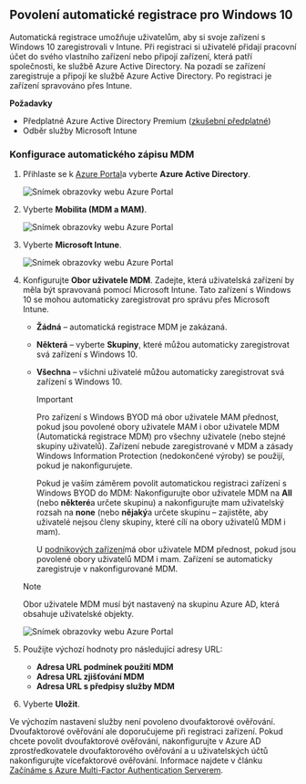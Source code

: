 ## <a name="enable-windows-10-automatic-enrollment"></a>Povolení automatické registrace pro Windows 10

Automatická registrace umožňuje uživatelům, aby si svoje zařízení s Windows 10 zaregistrovali v Intune. Při registraci si uživatelé přidají pracovní účet do svého vlastního zařízení nebo připojí zařízení, která patří společnosti, ke službě Azure Active Directory. Na pozadí se zařízení zaregistruje a připojí ke službě Azure Active Directory. Po registraci je zařízení spravováno přes Intune.

**Požadavky**

- Předplatné Azure Active Directory Premium ([zkušební předplatné](https://go.microsoft.com/fwlink/?LinkID=816845))
- Odběr služby Microsoft Intune

### <a name="configure-automatic-mdm-enrollment"></a>Konfigurace automatického zápisu MDM

1. Přihlaste se k [Azure Portal](https://portal.azure.com)a vyberte **Azure Active Directory**.

   ![Snímek obrazovky webu Azure Portal](../enrollment/media/windows-enroll/auto-enroll-azure-main.png)

2. Vyberte **Mobilita (MDM a MAM)**.

   ![Snímek obrazovky webu Azure Portal](../enrollment/media/windows-enroll/auto-enroll-mdm.png)

3. Vyberte **Microsoft Intune**.

   ![Snímek obrazovky webu Azure Portal](../enrollment/media/windows-enroll/auto-enroll-intune.png)

4. Konfigurujte **Obor uživatele MDM**. Zadejte, která uživatelská zařízení by měla být spravovaná pomocí Microsoft Intune. Tato zařízení s Windows 10 se mohou automaticky zaregistrovat pro správu přes Microsoft Intune.

   - **Žádná** – automatická registrace MDM je zakázaná.
   - **Některá** – vyberte **Skupiny**, které můžou automaticky zaregistrovat svá zařízení s Windows 10.
   - **Všechna** – všichni uživatelé můžou automaticky zaregistrovat svá zařízení s Windows 10.

      > [!IMPORTANT]
      > Pro zařízení s Windows BYOD má obor uživatele MAM přednost, pokud jsou povolené obory uživatele MAM i obor uživatele MDM (Automatická registrace MDM) pro všechny uživatele (nebo stejné skupiny uživatelů). Zařízení nebude zaregistrované v MDM a zásady Windows Information Protection (nedokončené výroby) se použijí, pokud je nakonfigurujete.
      >
      > Pokud je vaším záměrem povolit automatickou registraci zařízení s Windows BYOD do MDM: Nakonfigurujte obor uživatele MDM na **All** (nebo **některé**a určete skupinu) a nakonfigurujte mam uživatelský rozsah na **none** (nebo **nějaký**a určete skupinu – zajistěte, aby uživatelé nejsou členy skupiny, které cílí na obory uživatelů MDM i mam).
      >
      >U [podnikových zařízení](../enrollment/enrollment-restrictions-set.md#blocking-personal-windows-devices)má obor uživatele MDM přednost, pokud jsou povolené obory uživatelů MDM i mam. Zařízení se automaticky zaregistruje v nakonfigurované MDM.

   > [!NOTE]
   > Obor uživatele MDM musí být nastavený na skupinu Azure AD, která obsahuje uživatelské objekty.

   ![Snímek obrazovky webu Azure Portal](../enrollment/media/windows-enroll/auto-enroll-scope.png)

5. Použijte výchozí hodnoty pro následující adresy URL:
    - **Adresa URL podmínek použití MDM**
    - **Adresa URL zjišťování MDM**
    - **Adresa URL s předpisy služby MDM**

6. Vyberte **Uložit**.

Ve výchozím nastavení služby není povoleno dvoufaktorové ověřování. Dvoufaktorové ověřování ale doporučujeme při registraci zařízení. Pokud chcete povolit dvoufaktorové ověřování, nakonfigurujte v Azure AD zprostředkovatele dvoufaktorového ověřování a u uživatelských účtů nakonfigurujte vícefaktorové ověřování. Informace najdete v článku [Začínáme s Azure Multi-Factor Authentication Serverem](/azure/multi-factor-authentication/multi-factor-authentication-get-started-cloud).